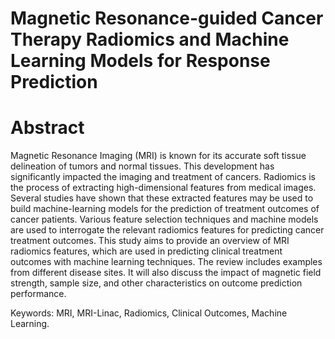 # Magnetic Resonance-guided Cancer Therapy Radiomics and Machine Learning Models for Response Prediction

# Abstract
Magnetic Resonance Imaging (MRI) is known for its accurate soft tissue delineation of tumors and normal tissues. This development has significantly impacted the imaging and treatment of cancers. Radiomics is the process of extracting high-dimensional features from medical images. Several studies have shown that these extracted features may be used to build machine-learning models for the prediction of treatment outcomes of cancer patients. Various feature selection techniques and machine models are used to interrogate the relevant radiomics features for predicting cancer treatment outcomes. This study aims to provide an overview of MRI radiomics features, which are used in predicting clinical treatment outcomes with machine learning techniques. The review includes examples from different disease sites. It will also discuss the impact of magnetic field strength, sample size, and other characteristics on outcome prediction performance. 

Keywords: MRI, MRI-Linac, Radiomics, Clinical Outcomes, Machine Learning.
